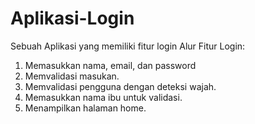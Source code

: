# Aplikasi-Login
Sebuah Aplikasi yang memiliki fitur login
  Alur Fitur Login:  
  1. Memasukkan nama, email, dan password
  2. Memvalidasi masukan.
  3. Memvalidasi pengguna dengan deteksi wajah.
  4. Memasukkan nama ibu untuk validasi.
  5. Menampilkan halaman home.
